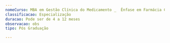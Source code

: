 ```yaml
---
nomeCurso: MBA em Gestão Clínica do Medicamento _  Ênfase em Farmácia Clínica
classificacao: Especialização
duracao: Pode ser de 4 a 12 meses
observacao: obs
tipo: Pós Graduação

---
```


